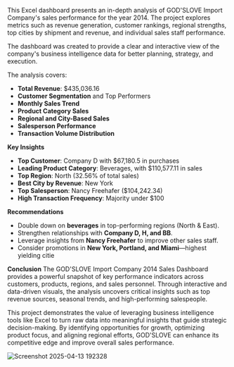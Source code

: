 This Excel dashboard presents an in-depth analysis of GOD'SLOVE Import Company's sales performance for the year 2014. The project explores metrics such as revenue generation, customer rankings, regional strengths, top cities by shipment and revenue, and individual sales staff performance.

The dashboard was created to provide a clear and interactive view of the company's business intelligence data for better planning, strategy, and execution.


The analysis covers:
- **Total Revenue**: $435,036.16
- **Customer Segmentation** and Top Performers
- **Monthly Sales Trend**
- **Product Category Sales**
- **Regional and City-Based Sales**
- **Salesperson Performance**
- **Transaction Volume Distribution**

**Key Insights**

- **Top Customer**: Company D with $67,180.5 in purchases  
- **Leading Product Category**: Beverages, with $110,577.11 in sales  
- **Top Region**: North (32.56% of total sales)  
- **Best City by Revenue**: New York  
- **Top Salesperson**: Nancy Freehafer ($104,242.34)  
- **High Transaction Frequency**: Majority under $100

 
**Recommendations**

- Double down on **beverages** in top-performing regions (North & East).
- Strengthen relationships with **Company D, H, and BB**.
- Leverage insights from **Nancy Freehafer** to improve other sales staff.
- Consider promotions in **New York, Portland, and Miami**—highest yielding citie

**Conclusion**
The GOD'SLOVE Import Company 2014 Sales Dashboard provides a powerful snapshot of key performance indicators across customers, products, regions, and sales personnel. Through interactive and data-driven visuals, the analysis uncovers critical insights such as top revenue sources, seasonal trends, and high-performing salespeople.

This project demonstrates the value of leveraging business intelligence tools like Excel to turn raw data into meaningful insights that guide strategic decision-making. By identifying opportunities for growth, optimizing product focus, and aligning regional efforts, GOD'SLOVE can enhance its competitive edge and improve overall sales performance.

![Screenshot 2025-04-13 192328](https://github.com/user-attachments/assets/f896f075-0983-435b-bc6e-7761c0d62580)
